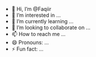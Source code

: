 - 👋 Hi, I’m @Faqiir
- 👀 I’m interested in ...
- 🌱 I’m currently learning ...
- 💞️ I’m looking to collaborate on ...
- 📫 How to reach me ...
- 😄 Pronouns: ...
- ⚡ Fun fact: ...

<!---
Faqiir/Faqiir is a ✨ special ✨ repository because its `README.md` (this file) appears on your GitHub profile.
You can click the Preview link to take a look at your changes.
--->
